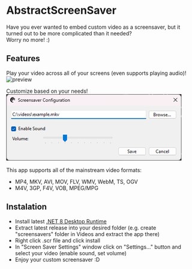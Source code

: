 # AbstractScreenSaver
Have you ever wanted to embed custom video as a screensaver, but it turned out to be more complicated than it needed? </br>
Worry no more! :) 

## Features
Play your video across all of your screens (even supports playing audio)!</br>
![preview](preview.gif)</br>

Customize based on your needs!</br>
![settings](settings.png)

This app supports all of the mainstream video formats:</br>
- MP4, MKV, AVI, MOV, FLV, WMV, WebM, TS, OGV
- M4V, 3GP, F4V, VOB, MPEG/MPG

## Instalation
- Install latest [.NET 8 Desktop Runtime](https://dotnet.microsoft.com/en-us/download/dotnet/8.0)
- Extract latest release into your desired folder (e.g. create "screensavers" folder in Videos and extract the app there)
- Right click .scr file and click install
- In "Screen Saver Settings" window click on "Settings..." button and select your video (enable sound, set volume)
- Enjoy your custom screensaver :D
